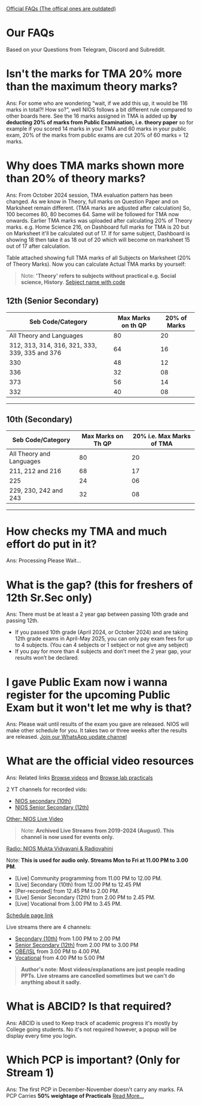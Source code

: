 [Official FAQs (The offical ones are outdated)](https://sdmis.nios.ac.in/home/faqs) 

# Our FAQs
Based on your Questions from Telegram, Discord and Subreddit.

# Isn't the marks for TMA 20% more than the maximum theory marks?

Ans: For some who are wondering “wait, if we add this up, it would be 116 marks in total?! How so?”, well NIOS follows a bit different rule compared to other boards here. See the 16 marks assigned in TMA is added up **by deducting 20% of marks from Public Examination, i.e. theory paper** so for example if you scored 14 marks in your TMA and 60 marks in your public exam, 20% of the marks from public exams are cut 20%  of 60 marks = 12 marks.

# Why does TMA marks shown more than 20% of theory marks?

Ans: From October 2024 session, TMA evaluation pattern has been changed. As we know in Theory, full marks on Question Paper and on Marksheet remain different. (TMA marks are adjusted after calculation) So, 100 becomes 80, 80 becomes 64. Same will be followed for TMA now onwards. Earlier TMA marks was uploaded after calculating 20% of Theory marks. e.g. Home Science 216, on Dashboard full marks for TMA is 20 but on Marksheet it'll be calculated out of 17. If for same subject, Dashboard is showing 18 then take it as 18 out of 20 which will become on marksheet 15 out of 17 after calculation.  

Table attached showing full TMA marks of all Subjects on Marksheet (20% of Theory Marks). Now you can calculate Actual TMA marks by yourself:

> Note: **'Theory' refers to subjects without practical e.g. Social science, History**. [Sebject name with code](https://docs.google.com/document/d/1IkOCPBsEOd-owsX70-DvP0b5epAoJob3zEtI3OGJUMs/edit?usp=drive_link)

12th (Senior Secondary)
-----
| Seb Code/Category                  | Max Marks on th QP  | 20% of Marks |
|------------------------------------|---------------------------|--------------|
| All Theory and Languages            | 80                        | 20           |
| 312, 313, 314, 316, 321, 333, 339, 335 and 376 | 64               | 16           |
| 330                                | 48                        | 12           |
| 336                                | 32                        | 08           |
| 373                                | 56                        | 14           |
| 332                                | 40                        | 08           |
------
10th (Secondary)
---
| Seb Code/Category              | Max Marks on Th QP | 20% i.e. Max Marks of TMA |
|---------------------------------|---------------------|---------------------------|
| All Theory and Languages        | 80                  | 20                        |
| 211, 212 and 216                | 68                  | 17                        |
| 225                             | 24                  | 06                        |
| 229, 230, 242 and 243           | 32                  | 08                        |
---

# How checks my TMA and much effort do put in it?

Ans: Processing Please Wait...

# What is the gap? (this for freshers of **12th Sr.Sec** only)

Ans: There must be at least a 2 year gap between passing 10th grade and passing 12th.
- If you passed 10th grade
(April 2024, or October 2024) and are taking 12th grade exams in April-May 2025, you can only pay exam fees for up to 4 subjects. (You can 4 sebjects or 1 sebject or not give any sebject)
- If you pay for more than 4 subjects and don’t meet the 2 year gap, your results won’t be declared.

# I gave Public Exam now i wanna register for the upcoming Public Exam but it won't let me why is that?

Ans: Please wait until results of the exam you gave are released. NIOS will make other schedule for you. It takes two or three weeks after the results are released. 
[Join our WhatsApp update channel](https://whatsapp.com/channel/0029VamKd7w3LdQV8AqlNF1h)

# What are the official video resources

Ans: Related links [Browse videos](https://sdmis.nios.ac.in/home/video-gallery) and [Browse lab practicals](https://sdmis.nios.ac.in/home/lab-practical)

2 YT channels for recorded vids:
- [NIOS secondary (10th)](https://youtube.com/@niossecondarycourses)
- [NIOS Senior Secondary (12th)](https://youtube.com/@niosseniosseniorniorsecondarycourse)

[Other: NIOS Live Video](https://youtube.com/@nioslivevideo)
> Note: **Archived Live Streams from 2019-2024 (August). This channel is now used for events only.**

[Radio: NIOS Mukta Vidyavani & Radiovahini](https://youtube.com/@niosmuktavidyavaniradiovahini)

Note: **This is used for audio only. Streams Mon to Fri at 11.00 PM to 3.00 PM**.
- [Live] Community programming from 11.00 PM to 12.00 PM.
- [Live] Secondary (10th) from 12.00 PM to 12.45 PM
-  [Per-recorded] from 12.45 PM to 2.00 PM.
- [Live] Senior Secondary (12th) from 2.00 PM to 2.45 PM.
- [Live] Vocational from  3.00 PM to 3.45 PM.

[Schedule page link](https://nios.ac.in/departmentsunits/media-unittelecast/mukta-vidya-vani-and-community-radio.aspx)

Live streams there are 4 channels:

- [Secondary (10th)](https://youtube.com/@ddpmevidyanios17sec) from 1.00 PM to 2.00 PM
- [Senior Secondary (12th)](https://youtube.com/@ddpmevidyanios18srsec) from 2.00 PM to 3.00 PM 
- [OBE/ISL](https://youtube.com/@ddpmevidyanios19obeislikt) from 3.00 PM to 4.00 PM. 
- [Vocational](https://youtube.com/@niospmevidya20vocational) from 4.00 PM to 5.00 PM
> **Author's note: Most videos/explanations are just people reading PPTs. Live streams are cancelled sometimes but we can't do anything about it sadly.**

# What is ABCID? Is that required?

Ans: ABCID is used to Keep track of  academic progress it's mostly by College going students. No it's not required however, a popup will be display every time you login.

# Which PCP is important? (Only for Stream 1)

Ans: The first PCP in December-November doesn't carry any marks. FA PCP Carries **50% weightage of Practicals** [Read More...](https://nios-students.pages.dev/wiki/Exams-Assignments#pcp-personal-contact-programme) 

